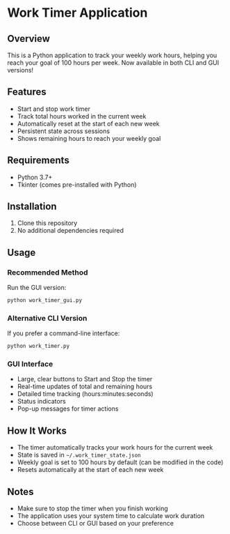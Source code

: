 # Work Timer Application

## Overview
This is a Python application to track your weekly work hours, helping you reach your goal of 100 hours per week. Now available in both CLI and GUI versions!

## Features
- Start and stop work timer
- Track total hours worked in the current week
- Automatically reset at the start of each new week
- Persistent state across sessions
- Shows remaining hours to reach your weekly goal

## Requirements
- Python 3.7+
- Tkinter (comes pre-installed with Python)

## Installation
1. Clone this repository
2. No additional dependencies required

## Usage

### Recommended Method
Run the GUI version:
```bash
python work_timer_gui.py
```

### Alternative CLI Version
If you prefer a command-line interface:
```bash
python work_timer.py
```

### GUI Interface
- Large, clear buttons to Start and Stop the timer
- Real-time updates of total and remaining hours
- Detailed time tracking (hours:minutes:seconds)
- Status indicators
- Pop-up messages for timer actions

## How It Works
- The timer automatically tracks your work hours for the current week
- State is saved in `~/.work_timer_state.json`
- Weekly goal is set to 100 hours by default (can be modified in the code)
- Resets automatically at the start of each new week

## Notes
- Make sure to stop the timer when you finish working
- The application uses your system time to calculate work duration
- Choose between CLI or GUI based on your preference